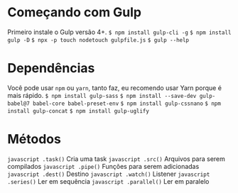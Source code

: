 # Começando com Gulp
Primeiro instale o Gulp versão 4+.
```$ npm install gulp-cli -g```
```$ npm install gulp -D```
```$ npx -p touch nodetouch gulpfile.js```
```$ gulp --help```

# Dependências
Você pode usar `npm` ou `yarn`, tanto faz, eu recomendo usar Yarn porque é mais rápido.
```$ npm install gulp-sass```
```$ npm install --save-dev gulp-babel@7 babel-core babel-preset-env```
```$ npm install gulp-cssnano```
```$ npm install gulp-concat```
```$ npm install gulp-uglify```

# Métodos
```javascript .task()``` Cria uma task
```javascript .src()``` Arquivos para serem compilados
```javascript .pipe()``` Funções para serem adicionadas
```javascript .dest()``` Destino
```javascript .watch()``` Listener
```javascript .series()``` Ler em sequência
```javascript .parallel()``` Ler em paralelo



